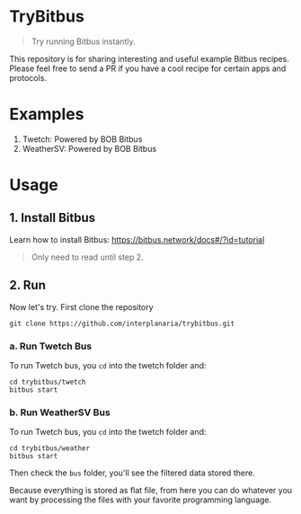 # TryBitbus

> Try running Bitbus instantly.

This repository is for sharing interesting and useful example Bitbus recipes. Please feel free to send a PR if you have a cool recipe for certain apps and protocols.

# Examples

1. Twetch: Powered by BOB Bitbus
2. WeatherSV: Powered by BOB Bitbus

# Usage

## 1. Install Bitbus

Learn how to install Bitbus: https://bitbus.network/docs#/?id=tutorial

> Only need to read until step 2.

## 2. Run

Now let's try. First clone the repository

```
git clone https://github.com/interplanaria/trybitbus.git
```

### a. Run Twetch Bus

To run Twetch bus, you `cd` into the twetch folder and:

```
cd trybitbus/twetch
bitbus start
```

### b. Run WeatherSV Bus

To run Twetch bus, you `cd` into the twetch folder and:

```
cd trybitbus/weather
bitbus start
```

Then check the `bus` folder, you'll see the filtered data stored there.

Because everything is stored as flat file, from here you can do whatever you want by processing the files with your favorite programming language.

